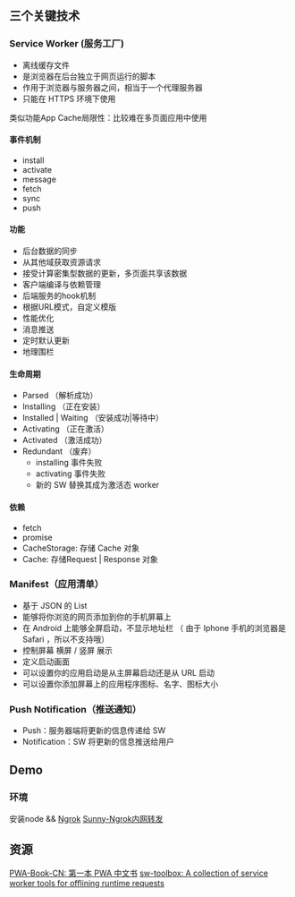## 三个关键技术

### Service Worker (服务工厂)

* 离线缓存文件
* 是浏览器在后台独立于网页运行的脚本
* 作用于浏览器与服务器之间，相当于一个代理服务器
* 只能在 HTTPS 环境下使用

类似功能App Cache局限性：比较难在多页面应用中使用

#### 事件机制

* install
* activate
* message
* fetch
* sync
* push

#### 功能

* 后台数据的同步
* 从其他域获取资源请求
* 接受计算密集型数据的更新，多页面共享该数据
* 客户端编译与依赖管理
* 后端服务的hook机制
* 根据URL模式，自定义模版
* 性能优化
* 消息推送
* 定时默认更新
* 地理围栏

#### 生命周期

* Parsed （解析成功）
* Installing （正在安装）
* Installed | Waiting （安装成功|等待中）
* Activating （正在激活）
* Activated （激活成功）
* Redundant （废弃）
	* installing 事件失败
	* activating 事件失败
	* 新的 SW 替换其成为激活态 worker 

#### 依赖

* fetch
* promise
* CacheStorage: 存储 Cache 对象
* Cache: 存储Request | Response 对象

### Manifest（应用清单）

* 基于 JSON 的 List
* 能够将你浏览的网页添加到你的手机屏幕上
* 在 Android 上能够全屏启动，不显示地址栏 （ 由于 Iphone 手机的浏览器是 Safari ，所以不支持哦）
* 控制屏幕 横屏 / 竖屏 展示
* 定义启动画面
* 可以设置你的应用启动是从主屏幕启动还是从 URL 启动
* 可以设置你添加屏幕上的应用程序图标、名字、图标大小


### Push Notification（推送通知）

* Push：服务器端将更新的信息传递给 SW
* Notification：SW 将更新的信息推送给用户


## Demo

### 环境

安装node && [Ngrok](https://blog.csdn.net/tomcat_2014/article/details/68944066)
[Sunny-Ngrok内网转发](https://www.ngrok.cc/)


## 资源

[PWA-Book-CN: 第一本 PWA 中文书](https://github.com/SangKa/PWA-Book-CN)
[sw-toolbox: A collection of service worker tools for offlining runtime requests](https://github.com/GoogleChromeLabs/sw-toolbox)








